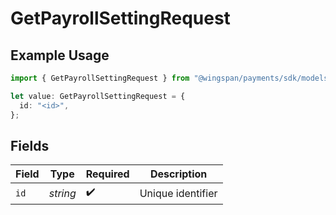 # GetPayrollSettingRequest

## Example Usage

```typescript
import { GetPayrollSettingRequest } from "@wingspan/payments/sdk/models/operations";

let value: GetPayrollSettingRequest = {
  id: "<id>",
};
```

## Fields

| Field              | Type               | Required           | Description        |
| ------------------ | ------------------ | ------------------ | ------------------ |
| `id`               | *string*           | :heavy_check_mark: | Unique identifier  |